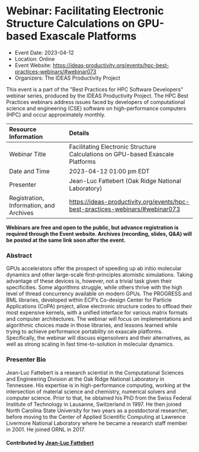 # Webinar: Facilitating Electronic Structure Calculations on GPU-based Exascale Platforms

- Event Date: 2023-04-12
- Location: Online
- Event Website: https://ideas-productivity.org/events/hpc-best-practices-webinars/#webinar073
- Organizers: The IDEAS Productivity Project
			   
This event is a part of the "Best Practices for HPC Software
Developers" webinar series, produced by the IDEAS Productivity
Project. The HPC Best Practices webinars address issues faced by
developers of computational science and engineering (CSE) software on
high-performance computers (HPC) and occur approximately monthly.

Resource Information | Details
:--- | :---			   
Webinar Title | Facilitating Electronic Structure Calculations on GPU-based Exascale Platforms
Date and Time | 2023-04-12 01:00 pm EDT
Presenter | Jean-Luc Fattebert (Oak Ridge National Laboratory)
Registration, Information, and Archives | 	<https://ideas-productivity.org/events/hpc-best-practices-webinars/#webinar073>	   

**Webinars are free and open to the public, but advance registration is required through the Event website. Archives (recording, slides, Q&A) will be posted at the same link soon after the event.**

### Abstract
<p>GPUs accelerators offer the prospect of speeding up ab initio molecular dynamics and other large-scale first-principles atomistic simulations. Taking advantage of these devices is, however, not a trivial task given their specificities. Some algorithms struggle, while others thrive with the high level of thread concurrency available on modern GPUs. The PROGRESS and BML libraries, developed within ECP’s Co-design Center for Particle Applications (CoPA) project, allow electronic structure codes to offload their most expensive kernels, with a unified interface for various matrix formats and computer architectures. The webinar will focus on implementations and algorithmic choices made in those libraries, and lessons learned while trying to achieve performance portability on exascale platforms. Specifically, the webinar will discuss eigensolvers and their alternatives, as well as strong scaling in fast time-to-solution in molecular dynamics.</p>



### Presenter Bio
<p>Jean-Luc Fattebert is a research scientist in the Computational Sciences and Engineering Division at the Oak Ridge National Laboratory in Tennessee. His expertise is in high-performance computing, working at the intersection of material science and chemistry, numerical solvers and computer science. Prior to that, he obtained his PhD from the Swiss Federal Institute of Technology in Lausanne, Switzerland in 1997. He then joined North Carolina State University for two years as a postdoctoral researcher, before moving to the Center of Applied Scientific Computing at Lawrence Livermore National Laboratory where he became a research staff member in 2001. He joined ORNL in 2017.</p>

    

#### Contributed by [Jean-Luc Fattebert](https://github.com/jeanlucf22 "Jean-Luc Fattebert GitHub profile")

<!---
Publish: yes
Categories: skills
Topics: "software engineering",  "high-performance computing (hpc)", "performance at leadership computing facilities", “online learning”
Level: 2
Prerequisites: default
Aggregate: none
--->
